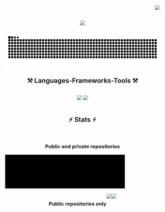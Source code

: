  <img align="right" src="https://visitor-badge.laobi.icu/badge?page_id=Daniel97er.Daniel97er" />

<h1 align="center">
    <img src="https://readme-typing-svg.herokuapp.com/?font=Righteous&size=35&center=true&vCenter=true&width=500&height=70&duration=4000&lines=Hi+There!+👋;+I'm+Daniel!;" />
</h1>

![Snake animation](https://raw.githubusercontent.com/Daniel97er/Daniel97er/output/github-contribution-grid-snake-dark.svg)

<h2 align="center">⚒️ Languages-Frameworks-Tools ⚒️</h2>
<br>
<div align="center">
    <img src="https://skillicons.dev/icons?i=react,bootstrap,html,css,vscode,github,git" />
    <img src="https://skillicons.dev/icons?i=nodejs,python,javascript,c,java,mysql,flask,django" /><br>
</div>
<br>

<h2 align="center">⚡ Stats ⚡</h2>
<br>
<h3 align="center">Public and private repositories</h3>

![TopLangs](https://raw.githubusercontent.com/Daniel97er/Daniel97er/main/top-langs.svg)

<div  style="display: flex; justify-content: center;">
  <h3 align="center">Public repositories only</h3>
  <img src="https://github-readme-stats.vercel.app/api/top-langs/?username=Daniel97er&langs_count=6&layout=compact&theme=dark" style="height: 195px;" />
  <img src="https://github-readme-streak-stats.herokuapp.com/?user=Daniel97er&theme=dark" style="height: 195px;" />
</div>
